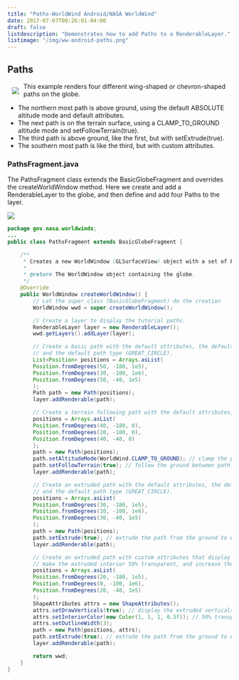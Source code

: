 ```yaml
---
title: "Paths-WorldWind Android/NASA WorldWind"
date: 2017-07-07T00:26:01-04:00
draft: false
listdescription: "Demonstrates how to add Paths to a RenderableLayer."
listimage: "/img/ww-android-paths.png"
---
```


## Paths

<img src="/img/ww-android-paths.png" class="img-responsive" hspace="10" vspace="10" align="left">This example renders four different wing-shaped or chevron-shaped paths on the globe.

- The northern most path is above ground, using the default ABSOLUTE altitude mode and default attributes.
- The next path is on the terrain surface, using a CLAMP_TO_GROUND altitude mode and setFollowTerrain(true).
- The third path is above ground, like the first, but with setExtrude(true).
- The southern most path is like the third, but with custom attributes.

### PathsFragment.java

The PathsFragment class extends the BasicGlobeFragment and overrides the createWorldWindow method. Here we create and add a RenderableLayer to the globe, and then define and add four Paths to the layer.

<img src="/img/ww-android-paths-classes.png" class="img-responsive center-block">

```java
package gov.nasa.worldwindx;
...
public class PathsFragment extends BasicGlobeFragment {

    /**
     * Creates a new WorldWindow (GLSurfaceView) object with a set of Path shapes
     *
     * @return The WorldWindow object containing the globe.
     */
    @Override
    public WorldWindow createWorldWindow() {
        // Let the super class (BasicGlobeFragment) do the creation
        WorldWindow wwd = super.createWorldWindow();

        // Create a layer to display the tutorial paths.
        RenderableLayer layer = new RenderableLayer();
        wwd.getLayers().addLayer(layer);

        // Create a basic path with the default attributes, the default altitude mode (ABSOLUTE),
        // and the default path type (GREAT_CIRCLE).
        List<Position> positions = Arrays.asList(
        Position.fromDegrees(50, -180, 1e5),
        Position.fromDegrees(30, -100, 1e6),
        Position.fromDegrees(50, -40, 1e5)
        );
        Path path = new Path(positions);
        layer.addRenderable(path);

        // Create a terrain following path with the default attributes, and the default path type (GREAT_CIRCLE).
        positions = Arrays.asList(
        Position.fromDegrees(40, -180, 0),
        Position.fromDegrees(20, -100, 0),
        Position.fromDegrees(40, -40, 0)
        );
        path = new Path(positions);
        path.setAltitudeMode(WorldWind.CLAMP_TO_GROUND); // clamp the path vertices to the ground
        path.setFollowTerrain(true); // follow the ground between path vertices
        layer.addRenderable(path);

        // Create an extruded path with the default attributes, the default altitude mode (ABSOLUTE),
        // and the default path type (GREAT_CIRCLE).
        positions = Arrays.asList(
        Position.fromDegrees(30, -180, 1e5),
        Position.fromDegrees(10, -100, 1e6),
        Position.fromDegrees(30, -40, 1e5)
        );
        path = new Path(positions);
        path.setExtrude(true); // extrude the path from the ground to each path position's altitude
        layer.addRenderable(path);

        // Create an extruded path with custom attributes that display the extruded vertical lines,
        // make the extruded interior 50% transparent, and increase the path line with.
        positions = Arrays.asList(
        Position.fromDegrees(20, -180, 1e5),
        Position.fromDegrees(0, -100, 1e6),
        Position.fromDegrees(20, -40, 1e5)
        );
        ShapeAttributes attrs = new ShapeAttributes();
        attrs.setDrawVerticals(true); // display the extruded verticals
        attrs.setInteriorColor(new Color(1, 1, 1, 0.5f)); // 50% transparent white
        attrs.setOutlineWidth(3);
        path = new Path(positions, attrs);
        path.setExtrude(true); // extrude the path from the ground to each path position's altitude
        layer.addRenderable(path);

        return wwd;
    }
}
```